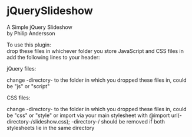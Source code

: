 # jQuerySlideshow
A Simple jQuery Slideshow  
by Philip Andersson

To use this plugin:  
drop these files in whichever folder you store JavaScript and CSS files in  
add the following lines to your header:  

jQuery files:  
<script src="-directory-/jquery.js"></script>  
<script src="-directory-/slideshow.js"></script>  
change -directory- to the folder in which you dropped these files in, could be "js" or "script"  

CSS files:  
<link rel="stylesheet" type="text/css" href="-directory-/slideshow.css">  
change -directory- to  the folder in which you dropped these files in, could be "css" or "style"  
or  
import via your main stylesheet with @import url(-directory-/slideshow.css);  
-directory-/ should be removed if both stylesheets lie in the same directory  
